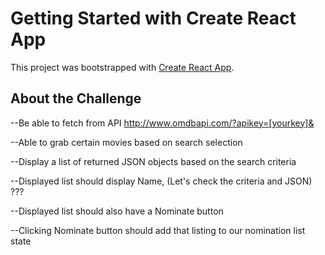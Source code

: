 # Getting Started with Create React App

This project was bootstrapped with [Create React App](https://github.com/facebook/create-react-app).

## About the Challenge

--Be able to fetch from API
http://www.omdbapi.com/?apikey=[yourkey]&

--Able to grab certain movies based on search selection

--Display a list of returned JSON objects based on the search criteria

--Displayed list should display Name, (Let's check the criteria and JSON) ???

--Displayed list should also have a Nominate button

--Clicking Nominate button should add that listing to our nomination list state


